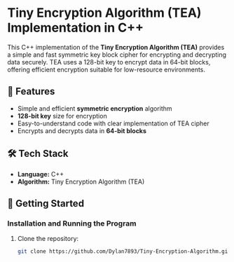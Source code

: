 # Tiny Encryption Algorithm (TEA) Implementation in C++

This C++ implementation of the **Tiny Encryption Algorithm (TEA)** provides a simple and fast symmetric key block cipher for encrypting and decrypting data securely. TEA uses a 128-bit key to encrypt data in 64-bit blocks, offering efficient encryption suitable for low-resource environments.

## 🚀 Features
- Simple and efficient **symmetric encryption** algorithm
- **128-bit key** size for encryption
- Easy-to-understand code with clear implementation of TEA cipher
- Encrypts and decrypts data in **64-bit blocks**

## 🛠 Tech Stack
- **Language:** C++
- **Algorithm:** Tiny Encryption Algorithm (TEA)

## 🧪 Getting Started

### Installation and Running the Program
1. Clone the repository:
   ```bash
   git clone https://github.com/Dylan7893/Tiny-Encryption-Algorithm.git
